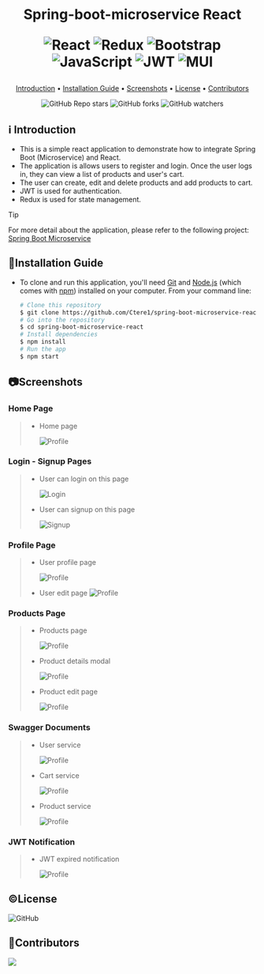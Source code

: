 <h1 align="center">
  Spring-boot-microservice React
  
 
  ![React](https://img.shields.io/badge/react-%2320232a.svg?style=for-the-badge&logo=react&logoColor=%2361DAFB)
  ![Redux](https://img.shields.io/badge/redux-%23593d88.svg?style=for-the-badge&logo=redux&logoColor=white)
  ![Bootstrap](https://img.shields.io/badge/bootstrap-%238511FA.svg?style=for-the-badge&logo=bootstrap&logoColor=white)
  ![JavaScript](https://img.shields.io/badge/javascript-%23323330.svg?style=for-the-badge&logo=javascript&logoColor=%23F7DF1E)
  ![JWT](https://img.shields.io/badge/JWT-black?style=for-the-badge&logo=JSON%20web%20tokens)
  ![MUI](https://img.shields.io/badge/MUI-%230081CB.svg?style=for-the-badge&logo=mui&logoColor=white)
  <br>
</h1>

<p align="center">
  <a href="#ℹ%EF%B8%8F-introduction">Introduction</a> •
  <a href="#installation-guide">Installation Guide</a> •
  <a href="#screenshots">Screenshots</a> •
  <a href="#license">License</a> •
  <a href="#contributors">Contributors</a> 
</p>

<div align="center">

![GitHub Repo stars](https://img.shields.io/github/stars/Ctere1/spring-boot-microservice-react)
![GitHub forks](https://img.shields.io/github/forks/Ctere1/spring-boot-microservice-react)
![GitHub watchers](https://img.shields.io/github/watchers/Ctere1/spring-boot-microservice-react)

</div>

## ℹ️ Introduction

- This is a simple react application to demonstrate how to integrate Spring Boot (Microservice) and React. 
- The application is allows users to register and login. Once the user logs in, they can view a list of products and user's cart. 
- The user can create, edit and delete products and add products to cart.
- JWT is used for authentication. 
- Redux is used for state management.

> [!TIP]    
> For more detail about the application, please refer to the following project: [Spring Boot Microservice](https://github.com/Ctere1/spring-boot-microservice) 


## 💾Installation Guide

- To clone and run this application, you'll need [Git](https://git-scm.com) and [Node.js](https://nodejs.org/en/download/) (which comes with [npm](http://npmjs.com)) installed on your computer. From your command line:

  ```bash
  # Clone this repository
  $ git clone https://github.com/Ctere1/spring-boot-microservice-react
  # Go into the repository
  $ cd spring-boot-microservice-react
  # Install dependencies
  $ npm install
  # Run the app
  $ npm start
  ```

## 📷Screenshots

### **Home Page**
> * Home page
> 
>   ![Profile](./screenshots/ss.png)


### **Login - Signup Pages**
> * User can login on this page
>   
>   ![Login](./screenshots/ss1.png)
>
> * User can signup on this page
>   
>   ![Signup](./screenshots/ss2.png)


### **Profile Page**
> * User profile page
> 
>   ![Profile](./screenshots/ss3.png)
> 
> * User edit page
>   ![Profile](./screenshots/ss3.5.png)

### **Products Page**
> * Products page
> 
>   ![Profile](./screenshots/ss4.png)
>
> * Product details modal
>   
>   ![Profile](./screenshots/ss5.png)
>   
> * Product edit page
> 
>   ![Profile](./screenshots/ss6.png)


### **Swagger Documents**
> * User service
> 
>   ![Profile](./screenshots/swagger_user.png)
>
> * Cart service
> 
>   ![Profile](./screenshots/swagger_cart.png)
>
> * Product service
> 
>   ![Profile](./screenshots/swagger_product.png)


### **JWT Notification**
> * JWT expired notification
> 
>   ![Profile](./screenshots/jwt-expired.png)

## ©License
![GitHub](https://img.shields.io/github/license/Ctere1/spring-boot-microservice-react?style=flat-square)


## 📌Contributors

<a href="https://github.com/Ctere1/">
  <img src="https://contrib.rocks/image?repo=Ctere1/Ctere1" />
</a>

